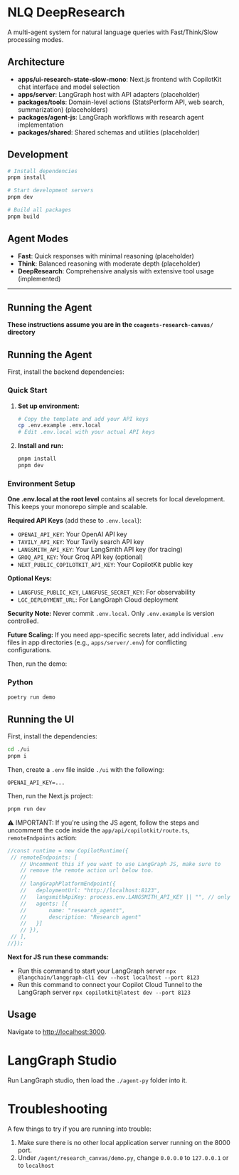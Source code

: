 # NLQ DeepResearch

A multi-agent system for natural language queries with Fast/Think/Slow processing modes.

## Architecture

- **apps/ui-research-state-slow-mono**: Next.js frontend with CopilotKit chat interface and model selection
- **apps/server**: LangGraph host with API adapters (placeholder)
- **packages/tools**: Domain-level actions (StatsPerform API, web search, summarization) (placeholders)
- **packages/agent-js**: LangGraph workflows with research agent implementation
- **packages/shared**: Shared schemas and utilities (placeholder)

## Development

```bash
# Install dependencies
pnpm install

# Start development servers
pnpm dev

# Build all packages
pnpm build
```

## Agent Modes

- **Fast**: Quick responses with minimal reasoning (placeholder)
- **Think**: Balanced reasoning with moderate depth (placeholder)
- **DeepResearch**: Comprehensive analysis with extensive tool usage (implemented)


---

## Running the Agent

**These instructions assume you are in the `coagents-research-canvas/` directory**

## Running the Agent

First, install the backend dependencies:

### Quick Start

1. **Set up environment:**
   ```bash
   # Copy the template and add your API keys
   cp .env.example .env.local
   # Edit .env.local with your actual API keys
   ```

2. **Install and run:**
   ```bash
   pnpm install
   pnpm dev
   ```

### Environment Setup

**One .env.local at the root level** contains all secrets for local development. This keeps your monorepo simple and scalable.

**Required API Keys** (add these to `.env.local`):
- `OPENAI_API_KEY`: Your OpenAI API key
- `TAVILY_API_KEY`: Your Tavily search API key
- `LANGSMITH_API_KEY`: Your LangSmith API key (for tracing)
- `GROQ_API_KEY`: Your Groq API key (optional)
- `NEXT_PUBLIC_COPILOTKIT_API_KEY`: Your CopilotKit public key

**Optional Keys:**
- `LANGFUSE_PUBLIC_KEY`, `LANGFUSE_SECRET_KEY`: For observability
- `LGC_DEPLOYMENT_URL`: For LangGraph Cloud deployment

**Security Note:** Never commit `.env.local`. Only `.env.example` is version controlled.

**Future Scaling:** If you need app-specific secrets later, add individual `.env` files in app directories (e.g., `apps/server/.env`) for conflicting configurations.


Then, run the demo:

### Python

```sh
poetry run demo
```

## Running the UI

First, install the dependencies:

```sh
cd ./ui
pnpm i
```

Then, create a `.env` file inside `./ui` with the following:

```
OPENAI_API_KEY=...
```

Then, run the Next.js project:

```sh
pnpm run dev
```

⚠️ IMPORTANT:
If you're using the JS agent, follow the steps and uncomment the code inside the `app/api/copilotkit/route.ts`, `remoteEndpoints` action: 

```ts
//const runtime = new CopilotRuntime({
 // remoteEndpoints: [
    // Uncomment this if you want to use LangGraph JS, make sure to
    // remove the remote action url below too.
    //
    // langGraphPlatformEndpoint({
    //   deploymentUrl: "http://localhost:8123",
    //   langsmithApiKey: process.env.LANGSMITH_API_KEY || "", // only used in LangGraph Platform deployments
    //   agents: [{
    //       name: "research_agentt",
    //       description: "Research agent"
    //   }]
    // }),
 // ],
//});
```
**Next for JS run these commands:**
- Run this command to start your LangGraph server `npx @langchain/langgraph-cli dev --host localhost --port 8123`
- Run this command to connect your Copilot Cloud Tunnel to the LangGraph server `npx copilotkit@latest dev --port 8123`

## Usage

Navigate to [http://localhost:3000](http://localhost:3000).

# LangGraph Studio

Run LangGraph studio, then load the `./agent-py` folder into it.

# Troubleshooting

A few things to try if you are running into trouble:

1. Make sure there is no other local application server running on the 8000 port.
2. Under `/agent/research_canvas/demo.py`, change `0.0.0.0` to `127.0.0.1` or to `localhost`
